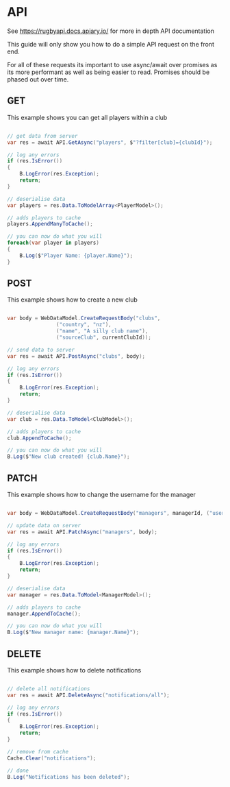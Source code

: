 # API 

See https://rugbyapi.docs.apiary.io/ for more in depth API documentation

This guide will only show you how to do a simple API request on the front end.

For all of these requests its important to use async/await over promises as its more performant as well as being easier to read. Promises should be phased out over time.

## GET

This example shows you can get all players within a club

```csharp

// get data from server
var res = await API.GetAsync("players", $"?filter[club]={clubId}");

// log any errors
if (res.IsError())
{
    B.LogError(res.Exception);
    return;
}

// deserialise data
var players = res.Data.ToModelArray<PlayerModel>();

// adds players to cache
players.AppendManyToCache();

// you can now do what you will
foreach(var player in players)
{
    B.Log($"Player Name: {player.Name}");
}

```

## POST

This example shows how to create a new club

```csharp

var body = WebDataModel.CreateRequestBody("clubs",
                ("country", "nz"),
                ("name", "A silly club name"),
                ("sourceClub", currentClubId));

// send data to server
var res = await API.PostAsync("clubs", body);

// log any errors
if (res.IsError())
{
    B.LogError(res.Exception);
    return;
}

// deserialise data
var club = res.Data.ToModel<ClubModel>();

// adds players to cache
club.AppendToCache();

// you can now do what you will
B.Log($"New club created! {club.Name}");

```


## PATCH

This example shows how to change the username for the manager

```csharp

var body = WebDataModel.CreateRequestBody("managers", managerId, ("username", "A silly name"));

// update data on server
var res = await API.PatchAsync("managers", body);

// log any errors
if (res.IsError())
{
    B.LogError(res.Exception);
    return;
}

// deserialise data
var manager = res.Data.ToModel<ManagerModel>();

// adds players to cache
manager.AppendToCache();

// you can now do what you will
B.Log($"New manager name: {manager.Name}");

```

## DELETE

This example shows how to delete notifications

```csharp

// delete all notifications
var res = await API.DeleteAsync("notifications/all");

// log any errors
if (res.IsError())
{
    B.LogError(res.Exception);
    return;
}

// remove from cache
Cache.Clear("notifications");

// done
B.Log("Notifications has been deleted");

```